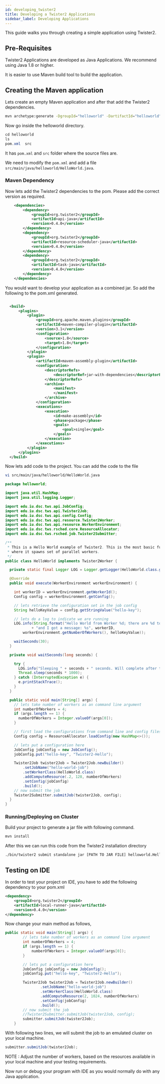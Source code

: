 ```yaml
---
id: developing_twister2
title: Developing a Twister2 Applications
sidebar_label: Developing Applications
---
```


This guide walks you through creating a simple application using Twister2.

## Pre-Requisites

Twister2 Applications are developed as Java Applications. We recommend using Java 1.8 or higher.

It is easier to use Maven build tool to build the application.

## Creating the Maven application

Lets create an empty Maven application and after that add the Twister2 dependencies.

```bash
mvn archetype:generate -DgroupId="helloworld" -DartifactId="helloworld" -DarchetypeArtifactId="maven-archetype-quickstart"  -DinteractiveMode=false
```

Now go inside the helloworld directory.

```java
cd helloworld
ls
pom.xml  src
```

It has ```pom.xml``` and ```src``` folder where the source files are. 

We need to modify the ```pom.xml``` and add a file ```src/main/java/helloworld/HelloWorld.java```.

### Maven Dependency

Now lets add the Twister2 dependencies to the pom. Please add the correct version as required.

```xml
    <dependencies>
        <dependency>
            <groupId>org.twister2</groupId>
            <artifactId>api-java</artifactId>
            <version>0.4.0</version>
        </dependency>
        <dependency>
            <groupId>org.twister2</groupId>
            <artifactId>resource-scheduler-java</artifactId>
            <version>0.4.0</version>
        </dependency>
        <dependency>
            <groupId>org.twister2</groupId>
            <artifactId>task-java</artifactId>
            <version>0.4.0</version>
        </dependency>
    </dependencies>
```

You would want to develop your application as a combined jar. So add the following to the pom.xml generated.

```xml

  <build>
      <plugins>
          <plugin>
              <groupId>org.apache.maven.plugins</groupId>
              <artifactId>maven-compiler-plugin</artifactId>
              <version>3.1</version>
              <configuration>
                  <source>1.8</source>
                  <target>1.8</target>
              </configuration>
          </plugin>
          <plugin>
              <artifactId>maven-assembly-plugin</artifactId>
              <configuration>
                  <descriptorRefs>
                      <descriptorRef>jar-with-dependencies</descriptorRef>
                  </descriptorRefs>
                  <archive>
                      <manifest>
                      </manifest>
                  </archive>
              </configuration>
              <executions>
                  <execution>
                      <id>make-assembly</id>
                      <phase>package</phase>
                      <goals>
                          <goal>single</goal>
                      </goals>
                  </execution>
              </executions>
          </plugin>
      </plugins>
  </build>

```

Now lets add code to the project. You can add the code to the file

```bash
vi src/main/java/helloworld/HelloWorld.java
```

```java
package helloworld;

import java.util.HashMap;
import java.util.logging.Logger;

import edu.iu.dsc.tws.api.JobConfig;
import edu.iu.dsc.tws.api.Twister2Job;
import edu.iu.dsc.tws.api.config.Config;
import edu.iu.dsc.tws.api.resource.Twister2Worker;
import edu.iu.dsc.tws.api.resource.WorkerEnvironment;
import edu.iu.dsc.tws.rsched.core.ResourceAllocator;
import edu.iu.dsc.tws.rsched.job.Twister2Submitter;

/**
 * This is a Hello World example of Twister2. This is the most basic functionality of Twister2,
 * where it spawns set of parallel workers.
 */
public class HelloWorld implements Twister2Worker {

  private static final Logger LOG = Logger.getLogger(HelloWorld.class.getName());

  @Override
  public void execute(WorkerEnvironment workerEnvironment) {

    int workerID = workerEnvironment.getWorkerId();
    Config config = workerEnvironment.getConfig();

    // lets retrieve the configuration set in the job config
    String helloKeyValue = config.getStringValue("hello-key");

    // lets do a log to indicate we are running
    LOG.info(String.format("Hello World from Worker %d; there are %d total workers "
            + "and I got a message: %s", workerID,
        workerEnvironment.getNumberOfWorkers(), helloKeyValue));

    waitSeconds(30);
  }

  private void waitSeconds(long seconds) {

    try {
      LOG.info("Sleeping " + seconds + " seconds. Will complete after that.");
      Thread.sleep(seconds * 1000);
    } catch (InterruptedException e) {
      e.printStackTrace();
    }
  }

  public static void main(String[] args) {
    // lets take number of workers as an command line argument
    int numberOfWorkers = 4;
    if (args.length == 1) {
      numberOfWorkers = Integer.valueOf(args[0]);
    }

    // first load the configurations from command line and config files
    Config config = ResourceAllocator.loadConfig(new HashMap<>());

    // lets put a configuration here
    JobConfig jobConfig = new JobConfig();
    jobConfig.put("hello-key", "Twister2-Hello");

    Twister2Job twister2Job = Twister2Job.newBuilder()
        .setJobName("hello-world-job")
        .setWorkerClass(HelloWorld.class)
        .addComputeResource(.2, 128, numberOfWorkers)
        .setConfig(jobConfig)
        .build();
    // now submit the job
    Twister2Submitter.submitJob(twister2Job, config);
  }
}
```

### Running/Deploying on Cluster

Build your project to generate a jar file with following command.

```bash
mvn install
```

After this we can run this code from the Twister2 installation directory

```bash
./bin/twister2 submit standalone jar [PATH TO JAR FILE] helloworld.HelloWorld 4

```

## Testing on IDE

In order to test your project on IDE, you have to add the following dependency
to your pom.xml

```xml
<dependency>
    <groupId>org.twister2</groupId>
    <artifactId>local-runner-java</artifactId>
    <version>0.4.0</version>
</dependency>
```

Now change your main method as follows,

```java
public static void main(String[] args) {
        // lets take number of workers as an command line argument
        int numberOfWorkers = 4;
        if (args.length == 1) {
            numberOfWorkers = Integer.valueOf(args[0]);
        }

        // lets put a configuration here
        JobConfig jobConfig = new JobConfig();
        jobConfig.put("hello-key", "Twister2-Hello");

        Twister2Job twister2Job = Twister2Job.newBuilder()
                .setJobName("hello-world-job")
                .setWorkerClass(HelloWorld.class)
                .addComputeResource(2, 1024, numberOfWorkers)
                .setConfig(jobConfig)
                .build();
        // now submit the job
        //Twister2Submitter.submitJob(twister2Job, config);
        submitter.submitJob(twister2Job);
    }
```

With following two lines, we will submit the job to an emulated cluster on your local machine.

```java
submitter.submitJob(twister2Job);
```

NOTE : Adjust the number of workers, based on the resources available in your local machine and your testing requirements. 

Now run or debug your program with IDE as you would normally do with any Java application.


